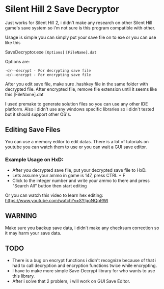 # Silent Hill 2 Save Decryptor

Just works for Silent Hill 2, i didn't make any research on other Silent Hill game's save system so i'm not sure is this program compatible with other.

Usage is simple you can simply put your save file on to exe or you can use like this

SaveDecryptor.exe ```[Options]``` ```[FileName].dat```

Options are:
```
-d/--decrypt - For decrypting save file
-e/--encrypt - For encrypting save file  
```
After you edit save file, make sure .hashkey file in the same folder with decrypted file. After encrypted file, remove file extension until it seems like this [FileName].dat 

I used premake to generate solution files so you can use any other IDE platform. Also i didn't use any windows specific libraries so i didn't tested but it should support other OS's. 

## Editing Save Files

You can use a memory editor to edit datas. There is a lot of tutorials on youtube you can watch them to use or you can wait a GUI save editor.

### Example Usage on HxD:

- After you decrypted save file, put your decrypted save file to HxD.
- Lets assume your ammo in game is 147, press CTRL + F
- Click to the integer number and write your ammo to there and press "Search All" button then start editing

Or you can watch this video to learn hex editing: https://www.youtube.com/watch?v=SYlgoNQpRWI

## WARNING
Make sure you backup save data, i didn't make any checksum correction so it may harm your save data.

## TODO

* There is a bug on encrypt functions i didn't recognize because of that i had to call decryption and encryption functions twice while encrypting.
* I have to make more simple Save-Decrypt library for who wants to use this library.
* After i solve that 2 problem, i will work on GUI Save Editor.
